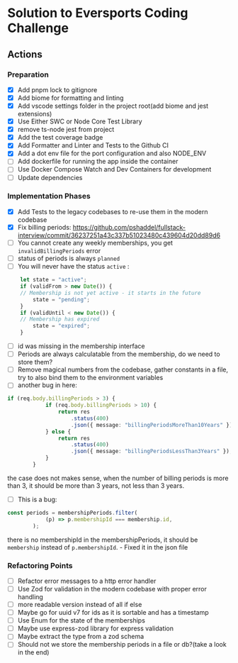 # Solution to Eversports Coding Challenge

## Actions

### Preparation
- [x] Add pnpm lock to gitignore
- [x] Add biome for formatting and linting
- [x] Add vscode settings folder in the project root(add biome and jest extensions)
- [x] Use Either SWC or Node Core Test Library
- [x] remove ts-node jest from project
- [x] Add the test coverage badge
- [x] Add Formatter and Linter and Tests to the Github CI
- [x] Add a dot env file for the port configuration and also NODE_ENV
- [ ] Add dockerfile for running the app inside the container
- [ ] Use Docker Compose Watch and Dev Containers for development
- [ ] Update dependencies

### Implementation Phases
- [x] Add Tests to the legacy codebases to re-use them in the modern codebase
- [x] Fix billing periods: https://github.com/pshaddel/fullstack-interview/commit/36237251a43c337b51023480c439604d20dd89d6
- [ ] You cannot create any weekly memberships, you get `invalidBillingPeriods` error
- [ ] status of periods is always `planned`
- [ ] You will never have the status `active` :
```typescript
	let state = "active";
	if (validFrom > new Date()) {
    // Membership is not yet active - it starts in the future
		state = "pending";
	}
	if (validUntil < new Date()) {
    // Membership has expired
		state = "expired";
	}
```
- [ ] id was missing in the membership interface
- [ ] Periods are always calculatable from the membership, do we need to store them?
- [ ] Remove magical numbers from the codebase, gather constants in a file, try to also bind them to the environment variables
- [ ] another bug in here:
```typescript
if (req.body.billingPeriods > 3) {
			if (req.body.billingPeriods > 10) {
				return res
					.status(400)
					.json({ message: "billingPeriodsMoreThan10Years" });
			} else {
				return res
					.status(400)
					.json({ message: "billingPeriodsLessThan3Years" });
			}
		}
```
the case does not makes sense, when the number of billing periods is more than 3, it should be more than 3 years, not less than 3 years.
- [ ] This is a bug:
```typescript
const periods = membershipPeriods.filter(
			(p) => p.membershipId === membership.id,
		);
```
there is no membershipId in the membershipPeriods, it should be `membership` instead of `p.membershipId`. - Fixed it in the json file

### Refactoring Points
- [ ] Refactor error messages to a http error handler
- [ ] Use Zod for validation in the modern codebase with proper error handling
- [ ] more readable version instead of all if else
- [ ] Maybe go for uuid v7 for ids as it is sortable and has a timestamp
- [ ] Use Enum for the state of the memberships
- [ ] Maybe use express-zod library for express validation
- [ ] Maybe extract the type from a zod schema
- [ ] Should not we store the membership periods in a file or db?(take a look in the end)